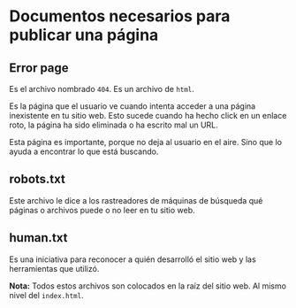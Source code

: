 # Documentos necesarios para publicar una página


## **Error page**

Es el archivo nombrado `404`. Es un archivo de `html`.

Es la página que el usuario ve cuando intenta acceder a una página 
inexistente en tu sitio web. Esto sucede cuando ha hecho click en un enlace 
roto, la página ha sido eliminada o ha escrito mal un URL.

Esta página es importante, porque no deja al usuario en el aire. Sino que lo ayuda
a encontrar lo que está buscando.


## **robots.txt**

Este archivo le dice a los rastreadores de máquinas de búsqueda qué páginas o archivos puede o no leer en tu sitio web.


## **human.txt**

Es una iniciativa para reconocer a quién desarrolló el sitio web y las herramientas
que utilizó.


**Nota:** Todos estos archivos son colocados en la raíz del sitio web. Al mismo nivel
del `index.html`. 